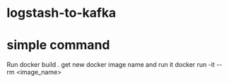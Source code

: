 # logstash-to-kafka
# simple command 

Run docker build . 
get new docker image name and run it 
docker run -it --rm <image_name>
